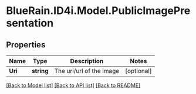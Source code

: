 # BlueRain.ID4i.Model.PublicImagePresentation
## Properties

Name | Type | Description | Notes
------------ | ------------- | ------------- | -------------
**Uri** | **string** | The uri/url of the image | [optional] 

[[Back to Model list]](../README.md#documentation-for-models) [[Back to API list]](../README.md#documentation-for-api-endpoints) [[Back to README]](../README.md)

